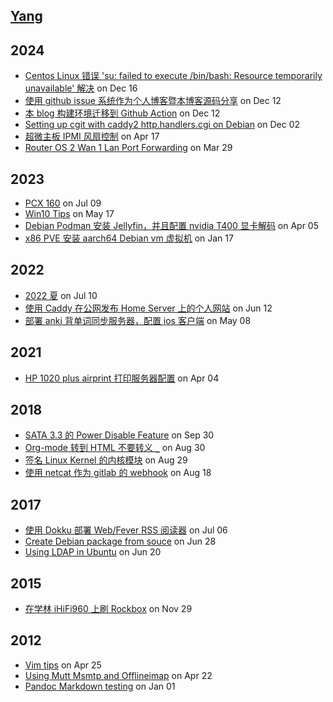 ## [Yang](https://www.imtxc.com)
## 2024
- [ Centos Linux 错误 'su: failed to execute /bin/bash: Resource temporarily unavailable' 解决](https://github.com/notzhan/blog/issues/3) on Dec 16
- [ 使用 github issue 系统作为个人博客暨本博客源码分享](https://github.com/notzhan/blog/issues/2) on Dec 12
- [ 本 blog 构建环境迁移到 Github Action](https://github.com/notzhan/blog/issues/1) on Dec 12
- [ Setting up cgit with caddy2 http.handlers.cgi on Debian](post_source/setting-up-cgit-with-caddy.md) on Dec 02
- [ 超微主板 IPMI 风扇控制](post_source/supermicro-fan-control.md) on Apr 17
- [ Router OS 2 Wan 1 Lan Port Forwarding](post_source/router-os-multiwan-port-forwarding.md) on Mar 29
## 2023
- [ PCX 160](post_source/PCX-160.md) on Jul 09
- [ Win10 Tips](post_source/win-tips.md) on May 17
- [ Debian Podman 安装 Jellyfin，并且配置 nvidia T400 显卡解码](post_source/debian-sid-podman-jellyfin-nvidia.md) on Apr 05
- [ x86 PVE 安装 aarch64 Debian vm 虚拟机](post_source/pve-install-aarch64-debian-vm.md) on Jan 17
## 2022
- [ 2022 夏](post_source/2022-summer.md) on Jul 10
- [ 使用 Caddy 在公网发布 Home Server 上的个人网站](post_source/expose-your-home-hosted-website.md) on Jun 12
- [ 部署 anki 背单词同步服务器，配置 ios 客户端](post_source/deploy-anki-and-ios-client.md) on May 08
## 2021
- [ HP 1020 plus airprint 打印服务器配置](post_source/home-printer-server.md) on Apr 04
## 2018
- [ SATA 3.3 的 Power Disable Feature](post_source/sata-power-disable-pin.md) on Sep 30
- [ Org-mode 转到 HTML 不要转义 `_`](post_source/emacs-orgmode-subscripts.md) on Aug 30
- [ 签名 Linux Kernel 的内核模块](post_source/linux-kernel-signing.md) on Aug 29
- [ 使用 netcat 作为 gitlab 的 webhook](post_source/using-netcat-as-gitlab-webhook.md) on Aug 18
## 2017
- [ 使用 Dokku 部署 Web/Fever RSS 阅读器](post_source/deploy-stringer-by-dokku.md) on Jul 06
- [ Create Debian package from souce](post_source/create-debian-package-from-source.md) on Jun 28
- [ Using LDAP in Ubuntu](post_source/using-ldap-in-ubuntu.md) on Jun 20
## 2015
- [ 在学林 iHiFi960 上刷 Rockbox](post_source/rockbox-for-the-xuelin-ihifi-960.md) on Nov 29
## 2012
- [ Vim tips](post_source/vim-tips-and-experience.md) on Apr 25
- [ Using Mutt Msmtp and Offlineimap](post_source/gmail-mutt-msmtp-offlineimap-config.md) on Apr 22
- [ Pandoc Markdown testing](post_source/markdown-test.md) on Jan 01
